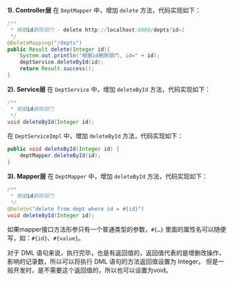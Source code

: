 **1). Controller层**
在 `DeptMapper` 中，增加 `delete` 方法，代码实现如下：

```Java
/**
 * 根据id删除部门 - delete http://localhost:8080/depts?id=1
 */
@DeleteMapping("/depts")
public Result delete(Integer id){
    System.out.println("根据id删除部门, id=" + id);
    deptService.deleteById(id);
    return Result.success();
}
```

**2). Service层**
在 `DeptService` 中，增加 `deleteById` 方法，代码实现如下：

```Java
/**
 * 根据id删除部门
 */
void deleteById(Integer id);
```

在 `DeptServiceImpl` 中，增加 `deleteById` 方法，代码实现如下：

```Java
public void deleteById(Integer id) {
    deptMapper.deleteById(id);
}
```

**3). Mapper层**
在 `DeptMapper` 中，增加 `deleteById` 方法，代码实现如下：

```Java
/**
 * 根据id删除部门
 */
@Delete("delete from dept where id = #{id}")
void deleteById(Integer id);
```

如果mapper接口方法形参只有一个普通类型的参数，`#{…}` 里面的属性名可以随便写，如：`#{id}`、`#{value}`。

对于 DML 语句来说，执行完毕，也是有返回值的，返回值代表的是增删改操作，影响的记录数，所以可以将执行 DML 语句的方法返回值设置为 Integer。 但是一般开发时，是不需要这个返回值的，所以也可以设置为void。